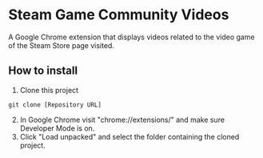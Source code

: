 # Steam Game Community Videos

A Google Chrome extension that displays videos related to the video game of the Steam Store page visited.

## How to install

1. Clone this project

```
git clone [Repository URL]
```

2. In Google Chrome visit "chrome://extensions/" and make sure Developer Mode is on.
3. Click "Load unpacked" and select the folder containing the cloned project.
